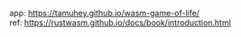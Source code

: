 app: https://tamuhey.github.io/wasm-game-of-life/  
ref: https://rustwasm.github.io/docs/book/introduction.html
